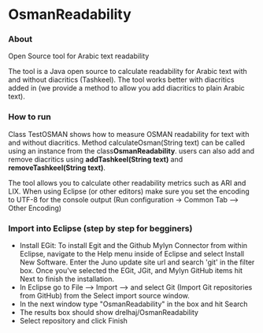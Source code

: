 # OsmanReadability

<h3>About</h3>
Open Source tool for Arabic text readability

The tool is a Java open source to calculate readability for Arabic text with and without diacritics (Tashkeel). 
The tool works better with diacritics added in (we provide a method to allow you add diacritics to plain Arabic text).

<h3>How to run</h3>
Class TestOSMAN shows how to measure OSMAN readability for text with and without diacritics.
Method calculateOsman(String text) can be called using an instance from the class<b>OsmanReadability</b>.
users can also add and remove diacritics using <b>addTashkeel(String text)</b> and <b>removeTashkeel(String text)</b>.

The tool allows you to calculate other readability metrics such as ARI and LIX.
When using Eclipse (or other editors) make sure you set the encoding to UTF-8 for the console output (Run configuration -> Common Tab --> Other Encoding)

<h3>Import into Eclipse (step by step for begginers)</h3>
<ul>
<li>Install EGit: To install Egit and the Github Mylyn Connector from within Eclipse, navigate to the Help menu inside of Eclipse and select Install New Software. Enter the Juno update site url and search 'git' in the filter box. Once you've selected the EGit, JGit, and Mylyn GitHub items hit Next to finish the installation.</li>
<li>In Eclipse go to File --> Import --> and select Git (Import Git repositories from GitHub) from the Select import source window.</li>
<li>In the next window type "OsmanReadability" in the box and hit Search</li>
<li>The results box should show drelhaj/OsmanReadability</li>
<li>Select repository and click Finish</li>
</ul>
